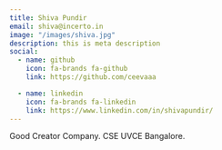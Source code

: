 ```yaml
---
title: Shiva Pundir
email: shiva@incerto.in
image: "/images/shiva.jpg"
description: this is meta description
social:
  - name: github
    icon: fa-brands fa-github
    link: https://github.com/ceevaaa

  - name: linkedin
    icon: fa-brands fa-linkedin
    link: https://www.linkedin.com/in/shivapundir/
---
```


Good Creator Company. 
CSE UVCE Bangalore.

